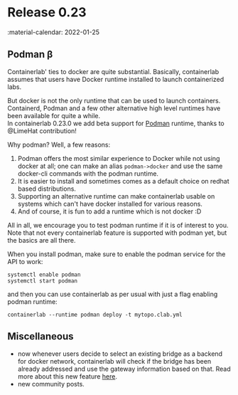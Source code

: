 # Release 0.23
:material-calendar: 2022-01-25

## Podman β
Containerlab' ties to docker are quite substantial. Basically, containerlab assumes that users have Docker runtime installed to launch containerized labs.

But docker is not the only runtime that can be used to launch containers. Containerd, Podman and a few other alternative high level runtimes have been available for quite a while.  
In containerlab 0.23.0 we add beta support for [Podman](https://podman.io/) runtime, thanks to @LimeHat contribution!

Why podman? Well, a few reasons:

1. Podman offers the most similar experience to Docker while not using docker at all; one can make an alias `podman->docker` and use the same docker-cli commands with the podman runtime.
2. It is easier to install and sometimes comes as a default choice on redhat based distributions.
3. Supporting an alternative runtime can make containerlab usable on systems which can't have docker installed for various reasons.
4. And of course, it is fun to add a runtime which is not docker :D

All in all, we encourage you to test podman runtime if it is of interest to you. Note that not every containerlab feature is supported with podman yet, but the basics are all there.

When you install podman, make sure to enable the podman service for the API to work:

```
systemctl enable podman
systemctl start podman
```

and then you can use containerlab as per usual with just a flag enabling podman runtime:

```
containerlab --runtime podman deploy -t mytopo.clab.yml
```


## Miscellaneous
* now whenever users decide to select an existing bridge as a backend for docker network, containerlab will check if the bridge has been already addressed and use the gateway information based on that. Read more about this new feature [here](../manual/network.md#bridge-name).
* new community posts.
